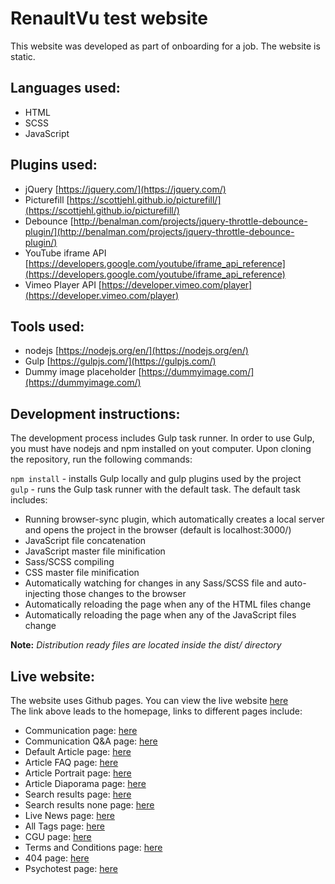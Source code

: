 # RenaultVu test website
This website was developed as part of onboarding for a job. The website is static.  

## Languages used:  
* HTML  
* SCSS  
* JavaScript  

## Plugins used:  
* jQuery [https://jquery.com/](https://jquery.com/)
* Picturefill  [https://scottjehl.github.io/picturefill/](https://scottjehl.github.io/picturefill/)
* Debounce  [http://benalman.com/projects/jquery-throttle-debounce-plugin/](http://benalman.com/projects/jquery-throttle-debounce-plugin/)
* YouTube iframe API  [https://developers.google.com/youtube/iframe_api_reference](https://developers.google.com/youtube/iframe_api_reference)
* Vimeo Player API [https://developer.vimeo.com/player](https://developer.vimeo.com/player)  

## Tools used:  
* nodejs  [https://nodejs.org/en/](https://nodejs.org/en/)
* Gulp  [https://gulpjs.com/](https://gulpjs.com/)  
* Dummy image placeholder [https://dummyimage.com/](https://dummyimage.com/)

## Development instructions:  
The development process includes Gulp task runner. In order to use Gulp, you must have nodejs and npm installed on yout computer. Upon cloning the repository, run the following commands:  

```npm install``` - installs Gulp locally and gulp plugins used by the project  
```gulp``` - runs the Gulp task runner with the default task. The default task includes:  

* Running browser-sync plugin, which automatically creates a local server and opens the project in the browser (default is localhost:3000/)  
* JavaScript file concatenation  
* JavaScript master file minification  
* Sass/SCSS compiling  
* CSS master file minification  
* Automatically watching for changes in any Sass/SCSS file and auto-injecting those changes to the browser  
* Automatically reloading the page when any of the HTML files change  
* Automatically reloading the page when any of the JavaScript files change  

__Note:__ _Distribution ready files are located inside the dist/ directory_

## Live website:  

The website uses Github pages. You can view the live website [here](https://demiourgos87.github.io/renault-test/app/)  
The link above leads to the homepage, links to different pages include:  

* Communication page: [here](https://demiourgos87.github.io/renault-test/app/communication.html)  
* Communication Q&A page: [here](https://demiourgos87.github.io/renault-test/app/communication-qa.html)  
* Default Article page: [here](https://demiourgos87.github.io/renault-test/app/article.html)  
* Article FAQ page: [here](https://demiourgos87.github.io/renault-test/app/article-faq.html)  
* Article Portrait page: [here](https://demiourgos87.github.io/renault-test/app/article-portrait.html)  
* Article Diaporama page: [here](https://demiourgos87.github.io/renault-test/app/article-diaporama.html)  
* Search results page: [here](https://demiourgos87.github.io/renault-test/app/search-results.html)  
* Search results none page: [here](https://demiourgos87.github.io/renault-test/app/search-results-none.html)  
* Live News page: [here](https://demiourgos87.github.io/renault-test/app/live-news.html)  
* All Tags page: [here](https://demiourgos87.github.io/renault-test/app/all-tags.html)  
* CGU page: [here](https://demiourgos87.github.io/renault-test/app/cgu.html)  
* Terms and Conditions page:  [here](https://demiourgos87.github.io/renault-test/app/T&C.html)  
* 404 page: [here](https://demiourgos87.github.io/renault-test/app/404.html)  
* Psychotest page: [here](https://demiourgos87.github.io/renault-test/app/psychotest.html)  

